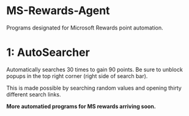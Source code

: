 # MS-Rewards-Agent
Programs designated for Microsoft Rewards point automation.

# 1: AutoSearcher

Automatically searches 30 times to gain 90 points. Be sure to unblock popups in the top right corner (right side of search bar).  

This is made possible by searching random values and opening thirty different search links. 

**More automatied programs for MS rewards arriving soon.**
